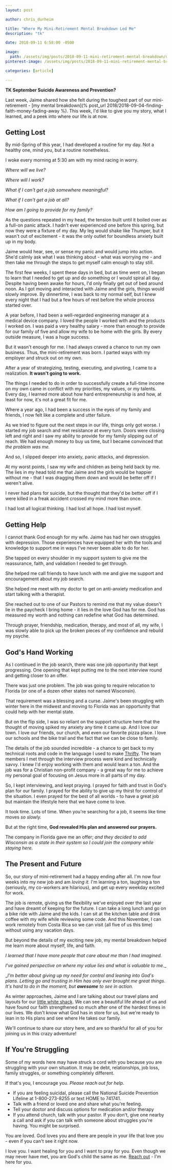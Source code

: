 ```yaml
---
layout: post

author: chris_durheim

title: "Where My Mini-Retirement Mental Breakdown Led Me"
description: "tk"

date: 2018-09-11 6:58:00 -0500

image:
  path: /assets/img/posts/2018-09-11-mini-retirement-mental-breakdown/depression.jpg
pinterest-image: /assets/img/posts/2018-09-11-mini-retirement-mental-breakdown/tk.png

categories: [article]

---
```


__TK September Suicide Awareness and Prevention?__

Last week, Jaime shared how she felt during the toughest part of our mini-retirement - [my mental breakdown](% post_url 2018/2018-09-04-finding-faith-money-fading-away %). This week, I'd like to give you my story, what I learned, and a peek into where our life is at now.

## Getting Lost

By mid-Spring of this year, I had developed a routine for my day. Not a healthy one, mind you, but a routine nonetheless.

I woke every morning at 5:30 am with my mind racing in worry.

_Where will we live?_

_Where will I work?_

_What if I can't get a job somewhere meaningful?_

_What if I can't get a job at all?_

_How am I going to provide for my family?_

As the questions repeated in my head, the tension built until it boiled over as a full-on panic attack. I hadn't ever experienced one before this spring, but now they were a fixture of my day. My leg would shake like Thumper, but it wasn't out of excitement - it was the only outlet for boundless anxiety built up in my body.

Jaime would hear, see, or sense my panic and would jump into action. She'd calmly ask what I was thinking about - what was worrying me - and then take me through the steps to get myself calm enough to stay still.

The first few weeks, I spent these days in bed, but as time went on, I began to learn that I needed to get up and do something or I would spiral all day. Despite having been awake for hours, I'd only finally get out of bed around noon. As I got moving and interacted with Jaime and the girls, things would slowly improve. By dinnertime, I was back to my normal self, but I knew every night that I had but a few hours of rest before the whole process started over.

A year before, I had been a well-regarded engineering manager at a medical device company. I loved the people I worked with and the products I worked on. I was paid a very healthy salary - more than enough to provide for our family of five and allow my wife to be home with the girls. By every outside measure, I was a huge success.

But it wasn't enough for me. I had always craved a chance to run my own business. Thus, the mini-retirement was born. I parted ways with my employer and struck out on my own.

After a year of strategizing, testing, executing, and pivoting, I came to a realization. __It wasn't going to work.__

The things I needed to do in order to successfully create a full-time income on my own came in conflict with my priorities, my values, or my talents. Every day, I learned more about how hard entrepreneurship is and how, at least for now, it's not a great fit for me.

Where a year ago, I had been a success in the eyes of my family and friends, I now felt like a complete and utter failure.

As we tried to figure out the next steps in our life, things only got worse. I started my job search and met resistance at every turn. Doors were closing left and right and I saw my ability to provide for my family slipping out of reach. We had enough money to buy us time, but I became convinced that _the problem was me._

And so, I slipped deeper into anxiety, panic attacks, and depression.

At my worst points, I saw my wife and children as being held back by me. The lies in my head told me that Jaime and the girls would be happier without me - that I was dragging them down and would be better off if I weren't alive.

I never had plans for suicide, but the thought that they'd be better off if I were killed in a freak accident crossed my mind more than once.

I had lost all logical thinking. I had lost all hope. I had lost myself.

## Getting Help

I cannot thank God enough for my wife. Jaime has had her own struggles with depression. Those experiences have equipped her with the tools and knowledge to support me in ways I've never been able to do for her.

She tapped on every shoulder in my support system to give me the reassurance, faith, and validation I needed to get through.

She helped me call friends to have lunch with me and give me support and encouragement about my job search.

She helped me meet with my doctor to get on anti-anxiety medication and start talking with a therapist.

She reached out to one of our Pastors to remind me that my value doesn't lie in the paycheck I bring home - it lies in the love God has for me. God has measured my worth and nothing can redefine what God has determined.

Through prayer, friendship, medication, therapy, and most of all, my wife, I was slowly able to pick up the broken pieces of my confidence and rebuild my psyche.

## God's Hand Working

As I continued in the job search, there was one job opportunity that kept progressing. One opening that kept putting me to the next interview round and getting closer to an offer.

There was just one problem. The job was going to require relocation to Florida (or one of a dozen other states not named Wisconsin).

That requirement was a blessing and a curse. Jaime's been struggling with winter here in the midwest and moving to Florida was an opportunity that could help with her mental state.

But on the flip side, I was so reliant on the support structure here that the thought of moving spiked my anxiety any time it came up. And I love our town. I love our friends, our church, and even our favorite pizza place. I love our schools and the bike trail and the fact that we can be close to family.

The details of the job sounded incredible - a chance to get back to my technical roots and code in the language I used to make [Thrifty](https://thrifty.keepthrifty.com). The team members I met through the interview process were kind and technically savvy. I knew I'd enjoy working with them and would learn a ton. And the job was for a Christian non-profit company - a great way for me to achieve my personal goal of focusing on Jesus more in all parts of my day.

So, I kept interviewing, and kept praying. I prayed for faith and trust in God's plan for our family. I prayed for the ability to give up my thirst for control of the situation. I even prayed for the best of all worlds - to have a great job but maintain the lifestyle here that we have come to love.

It took time. Lots of time. When you're searching for a job, it seems like time moves _so slowly._

But at the right time, __God revealed His plan and answered our prayers.__

The company in Florida gave me an offer; _and they decided to add Wisconsin as a state in their system so I could join the company while staying here._

## The Present and Future

So, our story of mini-retirement had a happy ending after all. I'm now four weeks into my new job and am _loving it._ I'm learning a ton, laughing a ton (seriously, my co-workers are hilarious), and get up every weekday excited for work.

The job is remote, giving us the flexibility we've enjoyed over the last year and have dreamt of keeping for the future. I can take a long lunch and go on a bike ride with Jaime and the kids. I can sit at the kitchen table and drink coffee with my wife while reviewing some code. And this November, I can work remotely from Costa Rica so we can visit (all five of us this time) without using any vacation days.

But beyond the details of my exciting new job, my mental breakdown helped me learn more about myself, life, and faith.

_I learned that I have more people that care about me than I had imagined._

_I've gained perspective on where my value lies and what is valuable to me.__

__I'm better about giving up my need for control and leaning into God's plans. Letting go and trusting in Him has only ever brought me great things. It's hard to do in the moment, but_ ___awesome___ _to see in action._

As winter approaches, Jaime and I are talking about our travel plans and layouts for our [little white shack]({{site.url}}/our-story#our-third-freedom-dream---the-little-white-shack). We can see a beautiful life ahead of us and have found our faith strengthened so much after one of the hardest times in our lives. We don't know what God has in store for us, but we're ready to lean in to His plans and see where He takes our family.

We'll continue to share our story here, and are so thankful for all of you for joining us in this crazy adventure!

## If You're Struggling

Some of my words here may have struck a cord with you because you are struggling with your own situation. It may be debt, relationships, job loss, family struggles, or something completely different.

If that's you, I encourage you. _Please reach out for help._

- If you are feeling suicidal, please call the National Suicide Prevention Lifeline at 1-800-273-8255 or text HOME to 741741.
- Talk with a friend or loved one and share what you're feeling.
- Tell your doctor and discuss options for medication and/or therapy
- If you attend church, talk with your pastor. If you don't, give one nearby a call and ask if you can talk with someone about struggles you're having. You might be surprised.

You are loved. God loves you and there are people in your life that love you - even if you can't see it right now.

I love you. I want healing for you and I want to pray for you. Even though we may never have met, you are God's child the same as me. [Reach out]({{site.url}}/work-with-us#other-work) - I'm here for you.
